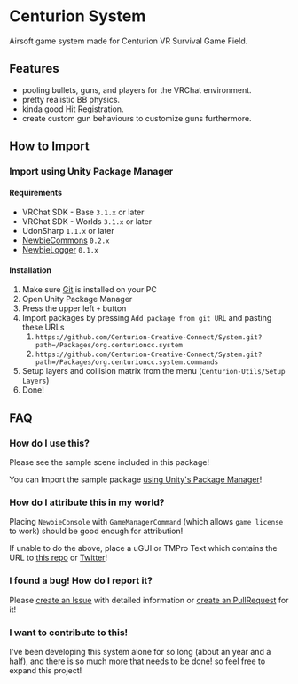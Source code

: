 ﻿# Centurion System

Airsoft game system made for Centurion VR Survival Game Field.

## Features

- pooling bullets, guns, and players for the VRChat environment.
- pretty realistic BB physics.
- kinda good Hit Registration.
- create custom gun behaviours to customize guns furthermore.

## How to Import

### Import using Unity Package Manager

#### Requirements

- VRChat SDK - Base `3.1.x` or later
- VRChat SDK - Worlds `3.1.x` or later
- UdonSharp `1.1.x` or later
- [NewbieCommons](https://github.com/DerpyNewbie/NewbieCommons) `0.2.x`
- [NewbieLogger](https://github.com/DerpyNewbie/NewbieLogger) `0.1.x`

#### Installation

1. Make sure [Git](https://git-scm.com/) is installed on your PC
2. Open Unity Package Manager
3. Press the upper left `+` button
4. Import packages by pressing `Add package from git URL` and pasting these URLs
    1. `https://github.com/Centurion-Creative-Connect/System.git?path=/Packages/org.centurioncc.system`
    2. `https://github.com/Centurion-Creative-Connect/System.git?path=/Packages/org.centurioncc.system.commands`
5. Setup layers and collision matrix from the menu (`Centurion-Utils/Setup Layers`)
6. Done!

## FAQ

### How do I use this?

Please see the sample scene included in this package!

You can Import the sample
package [using Unity's Package Manager](https://docs.unity3d.com/2019.4/Documentation/Manual/upm-ui.html)!

### How do I attribute this in my world?

Placing `NewbieConsole` with `GameManagerCommand` (which allows `game license` to work) should be good enough for
attribution!

If unable to do the above, place a uGUI or TMPro Text which contains the URL
to [this repo](https://github.com/Centurion-Creative-Connect/System) or [Twitter](https://twitter.com/vrsgf_centurion)!

### I found a bug! How do I report it?

Please [create an Issue](https://github.com/Centurion-Creative-Connect/System/issues/new) with detailed information
or [create an PullRequest](https://github.com/Centurion-Creative-Connect/System/pulls) for it!

### I want to contribute to this!

I've been developing this system alone for so long (about an year and a half), and there is so much more that needs to
be done!
so feel free to expand this project!
